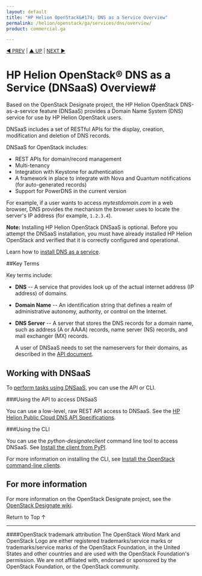 ```yaml
---
layout: default
title: "HP Helion OpenStack&#174; DNS as a Service Overview"
permalink: /helion/openstack/ga/services/dns/overview/
product: commercial.ga

---
```

<!--UNDER REVISION-->

<script>

function PageRefresh {
onLoad="window.refresh"
}

PageRefresh();

</script>


<p style="font-size: small;"> <a href="/helion/openstack/services/horizon/overview/">&#9664; PREV</a> | <a href="/helion/openstack/services/overview/">&#9650; UP</a> | <a href="/helion/openstack/services/tripleo/overview/"> NEXT &#9654</a> </p>

# HP Helion OpenStack&#174; DNS as a Service (DNSaaS) Overview#

Based on the OpenStack Designate project, the HP Helion OpenStack DNS-as-a-service feature (DNSaaS) provides a Domain Name System (DNS) service for use by HP Helion OpenStack users.

DNSaaS includes a set of RESTful APIs for the display, creation, modification and deletion of DNS records.

DNSaaS for OpenStack includes:

- REST APIs for domain/record management
- Multi-tenancy
- Integration with Keystone for authentication
- A framework in place to integrate with Nova and Quantum notifications (for auto-generated records)
- Support for PowerDNS in the current version

For example, if a user wants to access *mytestdomain.com* in a web browser, DNS provides the mechanism the browser uses to locate the server's IP address (for example, `1.2.3.4`).

**Note:** Installing HP Helion OpenStack DNSaaS is optional. Before you attempt the DNSaaS installation, you must have already installed HP Helion OpenStack and verified that it is  correctly configured and operational.

Learn how to [install DNS as a service](/helion/openstack/ga/install/dnsaas/).

##Key Terms

Key terms include:

- **DNS** -- A service that provides look up of the actual internet address (IP address) of domains. 

- **Domain Name** -- An identification string that defines a realm of administrative autonomy, authority, or control on the Internet.

- **DNS Server** -- A server that stores the DNS records for a domain name, such as address (A or AAAA) records, name server (NS) records, and mail exchanger (MX) records.

	A user of DNSaaS needs to set the nameservers for their domains, as described in the [API document](http://docs.hpcloud.com/api/dns).

## Working with DNSaaS

To [perform tasks using DNSaaS](#howto), you can use the API or CLI.

###Using the API to access DNSaaS<a name="API"></a>
 
You can use a low-level, raw REST API access to DNSaaS. See the [HP Helion Public Cloud DNS API Specifications](https://docs.hpcloud.com/api/dns/).

###Using the CLI<a name="cli"></a>

You can use the *python-designateclient* command line tool to access DNSaaS. See [Install the client from PyPI](http://python-designateclient.readthedocs.org/en/latest/installation.html).

For more information on installing the CLI, see [Install the OpenStack command-line clients](http://docs.openstack.org/user-guide/content/install_clients.html).

<!---
## How To's with the HP Helion DNSaaS<a name="howto"></a>

The HP DNSaaS provides a way to display, create, modify, and delete DNS records. 

The following lists of tasks can be performed by a user or administrator through the [API](http://docs.hpcloud.com/api/dns), or [CLI](http://python-designateclient.readthedocs.org/en/latest/shell.html).


### Domain Operations ###

You can perform the following operations for the DNS domain:

- Creating and deleting domains
- Listing domains
- Modifying domains


### Record Operations ###

You can perform the following operations for DNS records:

- Creating and deleting records
- Listing records
- Modifying records -->

## For more information ##

For more information on the OpenStack Designate project, see the [OpenStack Designate wiki](https://wiki.openstack.org/wiki/Designate).


 <a href="#top" style="padding:14px 0px 14px 0px; text-decoration: none;"> Return to Top &#8593; </a>

----
####OpenStack trademark attribution
The OpenStack Word Mark and OpenStack Logo are either registered trademarks/service marks or trademarks/service marks of the OpenStack Foundation, in the United States and other countries and are used with the OpenStack Foundation's permission. We are not affiliated with, endorsed or sponsored by the OpenStack Foundation, or the OpenStack community.
